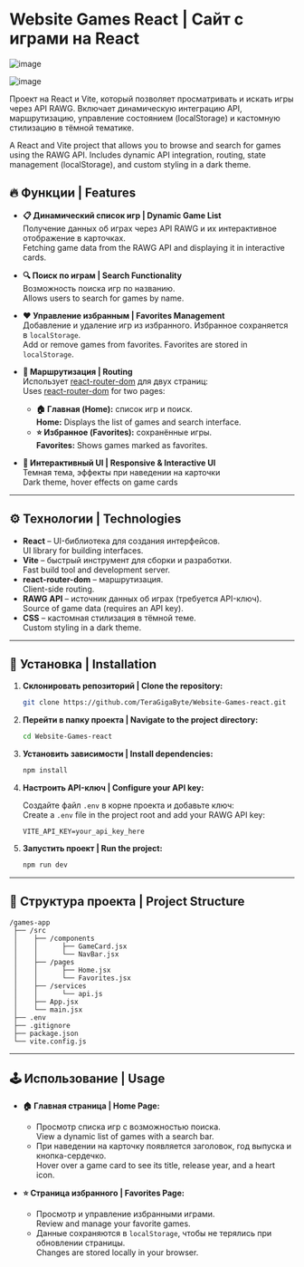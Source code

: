 # Website Games React | Сайт с играми на React

![image](https://github.com/user-attachments/assets/bc5467da-ed56-480c-bdc3-2cd071371cb9)


![image](https://github.com/user-attachments/assets/076668d0-9bef-49fd-885f-76a7c614e892)


Проект на React и Vite, который позволяет просматривать и искать игры через API RAWG. Включает динамическую интеграцию API, маршрутизацию, управление состоянием (localStorage) и кастомную стилизацию в тёмной тематике.

A React and Vite project that allows you to browse and search for games using the RAWG API. Includes dynamic API integration, routing, state management (localStorage), and custom styling in a dark theme.

## 🔥 Функции | Features

- **📋 Динамический список игр | Dynamic Game List**  
  Получение данных об играх через API RAWG и их интерактивное отображение в карточках.  
  Fetching game data from the RAWG API and displaying it in interactive cards.

- **🔍 Поиск по играм | Search Functionality**  
  Возможность поиска игр по названию.  
  Allows users to search for games by name.

- **❤️ Управление избранным | Favorites Management**  
  Добавление и удаление игр из избранного. Избранное сохраняется в `localStorage`.  
  Add or remove games from favorites. Favorites are stored in `localStorage`.

- **🚀 Маршрутизация | Routing**  
  Использует [react-router-dom](https://reactrouter.com/) для двух страниц:  
  Uses [react-router-dom](https://reactrouter.com/) for two pages:

  - **🏠 Главная (Home):** список игр и поиск.  
    **Home:** Displays the list of games and search interface.
  - **⭐ Избранное (Favorites):** сохранённые игры.  
    **Favorites:** Shows games marked as favorites.

- **🎨 Интерактивный UI | Responsive & Interactive UI**  
  Темная тема, эффекты при наведении на карточки  
  Dark theme, hover effects on game cards

---

## ⚙️ Технологии | Technologies

- **React** – UI-библиотека для создания интерфейсов.  
  UI library for building interfaces.
- **Vite** – быстрый инструмент для сборки и разработки.  
  Fast build tool and development server.
- **react-router-dom** – маршрутизация.  
  Client-side routing.
- **RAWG API** – источник данных об играх (требуется API-ключ).  
  Source of game data (requires an API key).
- **CSS** – кастомная стилизация в тёмной теме.  
  Custom styling in a dark theme.

---

## 🚀 Установка | Installation

1. **Склонировать репозиторий | Clone the repository:**

   ```bash
   git clone https://github.com/TeraGigaByte/Website-Games-react.git
   ```

2. **Перейти в папку проекта | Navigate to the project directory:**

   ```bash
   cd Website-Games-react
   ```

3. **Установить зависимости | Install dependencies:**

   ```bash
   npm install
   ```

4. **Настроить API-ключ | Configure your API key:**

   Создайте файл `.env` в корне проекта и добавьте ключ:  
   Create a `.env` file in the project root and add your RAWG API key:

   ```env
   VITE_API_KEY=your_api_key_here
   ```

5. **Запустить проект | Run the project:**

   ```bash
   npm run dev
   ```

---

## 📂 Структура проекта | Project Structure

```
/games-app
 ├── /src
 │    ├── /components
 │    │      ├── GameCard.jsx
 │    │      └── NavBar.jsx
 │    ├── /pages
 │    │      ├── Home.jsx
 │    │      └── Favorites.jsx
 │    ├── /services
 │    │      └── api.js
 │    ├── App.jsx
 │    └── main.jsx
 ├── .env
 ├── .gitignore
 ├── package.json
 └── vite.config.js
```

---

## 🕹️ Использование | Usage

- **🏠 Главная страница | Home Page:**

  - Просмотр списка игр с возможностью поиска.  
    View a dynamic list of games with a search bar.
  - При наведении на карточку появляется заголовок, год выпуска и кнопка-сердечко.  
    Hover over a game card to see its title, release year, and a heart icon.

- **⭐ Страница избранного | Favorites Page:**
  - Просмотр и управление избранными играми.  
    Review and manage your favorite games.
  - Данные сохраняются в `localStorage`, чтобы не терялись при обновлении страницы.  
    Changes are stored locally in your browser.
